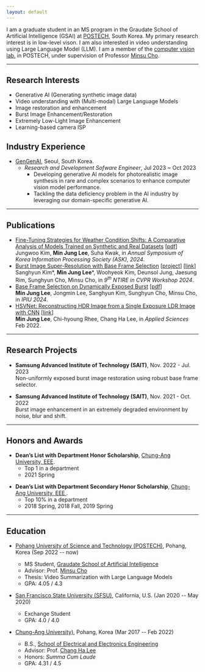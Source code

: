 ```yaml
---
layout: default
---
```


I am a graduate student in an MS program in the Graudate School of Artificial Intelligence (GSAI) at [POSTECH](https://www.postech.ac.kr/), South Korea.
My primary research interest is in low-level vison. I am also interested in video understanding using Large Language Model (LLM).
I am a member of the [computer vision lab.](https://cvlab.postech.ac.kr/lab/) in POSTECH, under supervision of Professor [Minsu Cho](http://cvlab.postech.ac.kr/~mcho/).




* * *

## Research Interests

*   Generative AI (Generating synthetic image data)
*   Video understanding with (Multi-modal) Large Language Models
*   Image restoration and enhancement
*   Burst Image Enhancement/Restoration
*   Extremely Low-Light Image Enhancement
*   Learning-based camera ISP


<!-- * * * -->

## Industry Experience

* [GenGenAI](https://gengen.ai/), Seoul, South Korea.
  * _Research and Development Sofware Engineer_, Jul 2023 ~ Oct 2023
    * Developing generative AI models for photorealistic image synthesis in rare and complex scenarios to enhance computer vision model performance.
    * Tackling the data deficiency problem in the AI industry by leveraging our domain-specific generative AI.
   
<!--
    * Learning-based analytics research on human behavior for AR/VR device. (XR Eyes)
    * Improved gaze estimation accuracy in Meta Quest production model using a single POR camera through invariant feature learning for a personalized, explainable ML Eyes model
    * Increased KPIs (P95, PCD$<$4.5) of ET production model by 9% of Arcata project 
-->
<!--
* [Fast campus.](https://fastcampus.co.kr/), Seoul, South Korea.
  * _Computer Vision Lecturer_, Mar 2022 ~ Aug 2022
    * Lecturing on computer vision from classical to state-of-the-art deep learning approaches.
    * Curriculum Sheet: [Google Spreadsheet](https://bit.ly/440T2ih)
-->

<!-- * [Vuno Inc.](https://www.vuno.co/), Seoul, South Korea.
  * _Front-end Developer_, Jun 2017 ~ Aug 2017
    * Developed the client/front-end interface for an AI-based software for diagnosis of major abnormalities from a chest X-ray. -->


* * *

## Publications
*   [Fine-Tuning Strategies for Weather Condition Shifts: A Comparative Analysis of Models Trained on Synthetic and Real Datasets](./assets/pdf/KIPS_C2024A0277F.pdf) [[pdf](./assets/pdf/KIPS_C2024A0277F.pdf)] Jungwoo Kim, **Min Jung Lee**, Suha Kwak, in _Annual Symposium of Korea Information Processing Society (ASK), 2024_.
*   [Burst Image Super-Resolution with Base Frame Selection](https://www.arxiv.org/pdf/2406.17869) [[project](https://postech-cvlab.github.io/Burst_FSN/)] [[link](https://www.arxiv.org/pdf/2406.17869)] Sanghyun Kim\*, **Min Jung Lee**\*, Woohyeok Kim, Deunsol Jung, Jaesung Rim, Sunghyun Cho, Minsu Cho, in _9<sup>th</sup> NTIRE in CVPR Workshop 2024_.
*   [Base Frame Selection on Dynamically Exposed Burst](./assets/pdf/IPIU2024.pdf) [[pdf](./assets/pdf/IPIU2024.pdf)] \
  **Min Jung Lee**, Jongmin Lee, Sanghyun Kim, Sunghyun Cho, Minsu Cho, in _IPIU 2024_.
*   [HSVNet: Reconstructing HDR Image from a Single Exposure LDR Image with CNN](https://doi.org/10.3390/app12052370) [[link](https://doi.org/10.3390/app12052370)] \
  **Min Jung Lee**, Chi-hyoung Rhee, Chang Ha Lee, in _Applied Sciences_ Feb 2022.

* * *

## Research Projects

<!-- *  **Kakao Brain**,  Nov. 2021 - Jul. 2023 \
    Efficient equivariant representation learning in deep neural networks. -->

*  **Samsung Advanced Institute of Technology (SAIT)**, Nov. 2022 - Jul. 2023  \
    Non-uniformly exposed burst image restoration using robust base frame selector.

*  **Samsung Advanced Institute of Technology (SAIT)**, Nov. 2021 - Oct. 2022  \
    Burst image enhancement in an extremely degraded environment by noise, blur and shift.
        
<!-- *  **Samsung Advanced Institute of Technology (SAIT)**, Nov. 2020 - Oct. 2021 \
    Motion-aware burst image enhancement in the extremely low-light situation. -->

<!-- * * *

## Professional Services

*  **Reviewer of international conferences** \
    Computer Vision and Pattern Recognition (CVPR) 2022, 2023, 2024 \
    International Conference on Machine Learning (ICML) 2024 \
    International Conference on Learning Representations (ICLR) 2024 \
    Neural Information Processing Systems (NeurIPS) 2023 \
    International Conference on Computer Vision (ICCV) 2023 \
    European Conference on Computer Vision (ECCV) 2022, 2024 \
    Asian Conference on Comoputer Vision (ACCV) 2024 \
    International Conference on 3D Vision (3DV) 2022 \
    British Machine Vision Conference (BMVC) 2021 \
    Winter Conference on Applications of Computer Vision (WACV) 2021, 2022, 2023, 2024 \
    International Conference on Machine Vision Applications (MVA) 2021, 2023 \
    International Conference on Pattern Recognition (ICPR) 2020 

*  **Reviewer of international journals** \
    IEEE Transactions on Pattern Analysis and Machine Intelligence (2023, 2024) \
    International Journal of Computer Vision (2023) \
    IEEE Transactions on Image Processing (2022, 2023) \
    Pattern Recognition (2022, 2023) \
    The Visual Computer (2022)  -->
    
* * *

## Honors and Awards

- **Dean’s List with Department Honor Scholarship**, [ Chung-Ang University, EEE](https://www.cau.ac.kr/index.do).
  - Top 1 in a department
  - 2021 Spring

* **Dean’s List with Department Secondary Honor Scholarship**, [ Chung-Ang University, EEE ](https://www.cau.ac.kr/index.do).
  - Top 10% in a department
  - 2018 Spring, 2018 Fall, 2019 Spring

<!-- * **Global Ph.D fellowship**,  [_National Research Foundation of Korea (NRF)_](https://www.nrf.re.kr/eng/page/4a5d0ace-9cbb-4d21-9b18-92c8464aa23b), 2019 -- Now.
    
* **POSTECH CSE research award (2nd place)**, [_Undergraduate Research Program_](https://cse.postech.ac.kr/2018-1%ed%95%99%ea%b8%b0-%ea%b3%bc%ec%a0%9c%ec%97%b0%ea%b5%ac%eb%b0%9c%ed%91%9c-%ea%b0%9c%ec%b5%9c-%eb%b0%8f-%ec%8b%9c%ec%83%81%ec%8b%9d/?pageds=1&p_id=111&e=%EA%B3%BC%EC%A0%9C%EC%97%B0%EA%B5%AC%EB%B0%9C%ED%91%9C&k=&c=), _POSTECH Computer Science Engineering Department_, 2018.
    
* **SK Hynix scholarship**, [SK Hynix Fellowship Program](http://times.postech.ac.kr/news/articleView.html?idxno=7120), _POSTECH_, 2015. -->

* * *

## Education

- [Pohang University of Science and Technology (POSTECH)](http://www.postech.ac.kr/), Pohang, Korea (Sep 2022 -- now)
  - MS Student, [Graudate School of Artificial Intelligence](https://ai.postech.ac.kr/)
  - Advisor: Prof. [Minsu Cho](http://cvlab.postech.ac.kr/~mcho/)
  - Thesis: Video Summarization with Large Language Models
  -	GPA: 4.05 / 4.3

- [San Francisco State University (SFSU)](https://www.tugraz.at/en/home/), California, U.S. (Jan 2020 -- May 2020)
  - Exchange Student
  -	GPA: 4.0 / 4.0

- [Chung-Ang University)](https://www.cau.ac.kr/index.do), Pohang, Korea (Mar 2017 -- Feb 2022)
  - B.S., [School of Electrical and Electronics Engineering](https://e3home.cau.ac.kr/)	
  - Advisor: Prof. [Chang Ha Lee](http://prof.cau.ac.kr/~chlee/)
  - Honors: _Summa Cum Laude_
  -	GPA: 4.31 / 4.5


